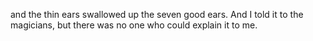 and the thin ears swallowed up the seven good ears. And I told it to the magicians, but there was no one who could explain it to me.
